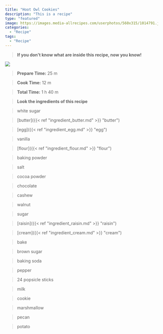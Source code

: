 ```yaml
---
title: "Hoot Owl Cookies"
description: "This is a recipe"
type: "featured"
image: https://images.media-allrecipes.com/userphotos/560x315/1014791.jpg
categories: 
  - "Recipe"
tags: 
  - "Recipe"
---
```



>**If you don't know what are inside this recipe, now you know!**

![](../images/Recipes-Banner.jpg)
> **Prepare Time:** 25 m


> **Cook Time:** 12 m


> **Total Time:** 1 h 40 m

> **Look the ingredients of this recipe**

> white sugar

> [butter]({{< ref "ingredient_butter.md" >}} "butter")

> [egg]({{< ref "ingredient_egg.md" >}} "egg")

> vanilla

> [flour]({{< ref "ingredient_flour.md" >}} "flour")

> baking powder

> salt

> cocoa powder

> chocolate

> cashew

> walnut

> sugar

> [raisin]({{< ref "ingredient_raisin.md" >}} "raisin")

> [cream]({{< ref "ingredient_cream.md" >}} "cream")

> bake

> brown sugar

> baking soda

> pepper

> 24 popsicle sticks

> milk

> cookie

> marshmallow

> pecan

> potato

